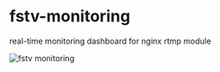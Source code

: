 # fstv-monitoring
real-time monitoring dashboard for nginx rtmp module

![fstv monitoring](https://cloud.githubusercontent.com/assets/16119345/15388844/9f66917e-1dbc-11e6-9726-2a4912d74352.png)
